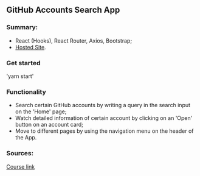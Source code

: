 ## GitHub Accounts Search App

### Summary:

- React (Hooks), React Router, Axios, Bootstrap;
- [Hosted Site](https://vladilen-react-hooks.herokuapp.com/).

### Get started

'yarn start'

### Functionality

- Search certain GitHub accounts by writing a query in the search input on the 'Home' page;
- Watch detailed information of certain account by clicking on an 'Open' button on an account card;
- Move to different pages by using the navigation menu on the header of the App.

### Sources:

[Course link](https://www.udemy.com/course/react-2020-complete-guide/?__cf_chl_captcha_tk__=pmd_Rl3wruHkwmgDkarc6DJlYpd5SzRd37kt01c1FZDc9FY-1631298683-0-gqNtZGzNAuWjcnBszQsl)